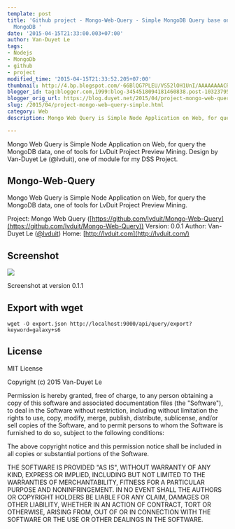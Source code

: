 ```yaml
---
template: post
title: 'Github project - Mongo-Web-Query - Simple MongoDB Query base on Nodejs and
  MongoDB '
date: '2015-04-15T21:33:00.003+07:00'
author: Van-Duyet Le
tags:
- Nodejs
- MongoDb
- github
- project
modified_time: '2015-04-15T21:33:52.205+07:00'
thumbnail: http://4.bp.blogspot.com/-66BlQG7PLEU/VS52lOH1UnI/AAAAAAAACRE/egh7Z4oZBOk/s1600/687474703a2f2f692e696d6775722e636f6d2f3543734e4b39442e706e67.png
blogger_id: tag:blogger.com,1999:blog-3454518094181460838.post-1032379532406642709
blogger_orig_url: https://blog.duyet.net/2015/04/project-mongo-web-query-simple.html
slug: /2015/04/project-mongo-web-query-simple.html
category: Web
description: Mongo Web Query is Simple Node Application on Web, for query the MongoDB data, one of tools for LvDuit Project Preview Mining.

---
```


Mongo Web Query is Simple Node Application on Web, for query the MongoDB data, one of tools for LvDuit Project Preview Mining.
Design by Van-Duyet Le (@lvduit), one of module for my DSS Project.

## Mongo-Web-Query ##
Mongo Web Query is Simple Node Application on Web, for query the MongoDB data, one of tools for LvDuit Project Preview Mining.

Project: Mongo Web Query ([https://github.com/lvduit/Mongo-Web-Query](https://github.com/lvduit/Mongo-Web-Query))
Version: 0.0.1
Author: Van-Duyet Le ([@lvduit](http://twitter.com/lvduit))
Home: [http://lvduit.com](http://lvduit.com/)

## Screenshot ##

![](http://4.bp.blogspot.com/-66BlQG7PLEU/VS52lOH1UnI/AAAAAAAACRE/egh7Z4oZBOk/s1600/687474703a2f2f692e696d6775722e636f6d2f3543734e4b39442e706e67.png)

Screenshot at version 0.1.1

## Export with wget  ##

```
wget -O export.json http://localhost:9000/api/query/export?keyword=galaxy+s6
```

## License ##
MIT License

Copyright (c) 2015 Van-Duyet Le

Permission is hereby granted, free of charge, to any person obtaining a copy of this software and associated documentation files (the "Software"), to deal in the Software without restriction, including without limitation the rights to use, copy, modify, merge, publish, distribute, sublicense, and/or sell copies of the Software, and to permit persons to whom the Software is furnished to do so, subject to the following conditions:

The above copyright notice and this permission notice shall be included in all copies or substantial portions of the Software.

THE SOFTWARE IS PROVIDED "AS IS", WITHOUT WARRANTY OF ANY KIND, EXPRESS OR IMPLIED, INCLUDING BUT NOT LIMITED TO THE WARRANTIES OF MERCHANTABILITY, FITNESS FOR A PARTICULAR PURPOSE AND NONINFRINGEMENT. IN NO EVENT SHALL THE AUTHORS OR COPYRIGHT HOLDERS BE LIABLE FOR ANY CLAIM, DAMAGES OR OTHER LIABILITY, WHETHER IN AN ACTION OF CONTRACT, TORT OR OTHERWISE, ARISING FROM, OUT OF OR IN CONNECTION WITH THE SOFTWARE OR THE USE OR OTHER DEALINGS IN THE SOFTWARE.
